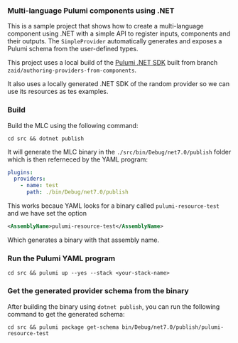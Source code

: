 ### Multi-language Pulumi components using .NET

This is a sample project that shows how to create a multi-language component using .NET with a simple API to register inputs, components and their outputs. The `SimpleProvider` automatically generates and exposes a Pulumi schema from the user-defined types.

This project uses a local build of the [Pulumi .NET SDK](https://github.com/pulumi/pulumi-dotnet) built from branch `zaid/authoring-providers-from-components`.

It also uses a locally generated .NET SDK of the random provider so we can use its resources as tes examples.

### Build

Build the MLC using the following command:
```
cd src && dotnet publish
```
It will generate the MLC binary in the `./src/bin/Debug/net7.0/publish` folder which is then referneced by the YAML program:
```yaml
plugins:
  providers:
    - name: test
      path: ./bin/Debug/net7.0/publish
```
This works becaue YAML looks for a binary called `pulumi-resource-test` and we have set the option 
```xml
<AssemblyName>pulumi-resource-test</AssemblyName>
```
Which generates a binary with that assembly name.

### Run the Pulumi YAML program

```
cd src && pulumi up --yes --stack <your-stack-name>
```

### Get the generated provider schema from the binary

After building the binary using `dotnet publish`, you can run the following command to get the generated schema:
```
cd src && pulumi package get-schema bin/Debug/net7.0/publish/pulumi-resource-test
```